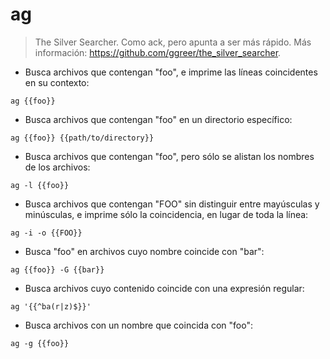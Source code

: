 # ag

> The Silver Searcher. Como ack, pero apunta a ser más rápido.
> Más información: <https://github.com/ggreer/the_silver_searcher>.

- Busca archivos que contengan "foo", e imprime las líneas coincidentes en su contexto:

`ag {{foo}}`

- Busca archivos que contengan "foo" en un directorio específico:

`ag {{foo}} {{path/to/directory}}`

- Busca archivos que contengan "foo", pero sólo se alistan los nombres de los archivos:

`ag -l {{foo}}`

- Busca archivos que contengan "FOO" sin distinguir entre mayúsculas y minúsculas, e imprime sólo la coincidencia, en lugar de toda la línea:

`ag -i -o {{FOO}}`

- Busca "foo" en archivos cuyo nombre coincide con "bar":

`ag {{foo}} -G {{bar}}`

- Busca archivos cuyo contenido coincide con una expresión regular:

`ag '{{^ba(r|z)$}}'`

- Busca archivos con un nombre que coincida con "foo":

`ag -g {{foo}}`
